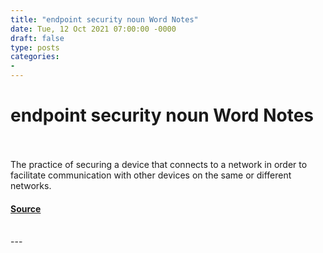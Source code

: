 ```yaml
---
title: "endpoint security noun Word Notes"
date: Tue, 12 Oct 2021 07:00:00 -0000
draft: false
type: posts
categories: 
- 
---
```

# endpoint security noun Word Notes

<br/>

<br/>
The practice of securing a device that connects to a network in order to facilitate communication with other devices on the same or different networks.

#### [Source](https://thecyberwire.com/podcasts/word-notes/68/notes)

<br/>
---

